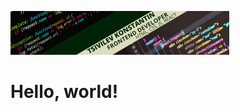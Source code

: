 ![Header](https://github.com/Lasterius/Lasterius/blob/main/assets/tsivilev%20konstantin.png)

# Hello, world!
